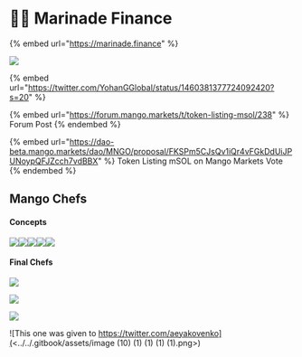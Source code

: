 # 👨🍳 Marinade Finance

{% embed url="https://marinade.finance" %}

![](<../../.gitbook/assets/Untitled design (1).png>)

{% embed url="https://twitter.com/YohanGGlobal/status/1460381377724092420?s=20" %}

{% embed url="https://forum.mango.markets/t/token-listing-msol/238" %}
Forum Post
{% endembed %}

{% embed url="https://dao-beta.mango.markets/dao/MNGO/proposal/FKSPm5CJsQv1iQr4vFGkDdUiJPUNoypQFJZcch7vdBBX" %}
Token Listing mSOL on Mango Markets Vote
{% endembed %}

## Mango Chefs

#### Concepts

![](<../../.gitbook/assets/image (1) (1) (1) (1).png>)![](<../../.gitbook/assets/image (9) (1) (1).png>)![](<../../.gitbook/assets/image (4) (1) (1).png>)![](<../../.gitbook/assets/image (8) (1) (1) (1).png>)![](<../../.gitbook/assets/image (7) (1) (1) (1) (1).png>)

#### Final Chefs



![](<../../.gitbook/assets/image (3) (1).png>)

![](<../../.gitbook/assets/image (5) (1) (1).png>)

![](<../../.gitbook/assets/image (11) (1) (1) (1) (1).png>)

![This one was given to https://twitter.com/aeyakovenko](<../../.gitbook/assets/image (10) (1) (1) (1) (1).png>)

